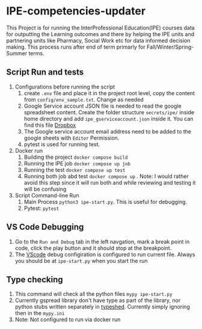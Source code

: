 # IPE-competencies-updater

This Project is for running the InterProfessional Education(IPE) courses data for outputting the Learning outcomes and there by helping the IPE units and partnering units like Pharmacy, Social Work etc for data informed decision making. This process runs after end of term primarly for Fall/Winter/Spring-Summer terms.  

## Script Run and tests
1. Configurations before running the script
    1. create `.env` file and place it in the project root level, copy the content from `config/env_sample.txt`. Change as needed 
    2. Google Service account JSON file is needed to read the google spreadsheet content. Create the folder structure `secrets/ipe/` inside home directory and add `ipe_gserviceaccount.json` inside it. You can find this file [Dropbox](https://www.dropbox.com/home/TL%20Security%20files/IPE%20Process)
    3. The Google service account email address need to be added to the google sheets with `Editor` Permission.
    4. pytest is used for running test.
2. Docker run 
   1. Building the project `docker compose build`
   2. Running the IPE job `docker compose up job`
   3. Running the test `docker compose up test`
   4. Running both job abd test `docker compose up` . Note: I would rather avoid this step since it will run both and while reviewing and testing it will be confusing
3. Script Command-line Run
   1. Main Process `python3 ipe-start.py`. This is useful for debugging.
   2. Pytest: `pytest`

## VS Code Debugging
1. Go to the `Run and Debug` tab in the left navgation, mark a break point in code, click the play button and it should stop at the breakpoint.
2. The [VScode](https://code.visualstudio.com/docs/python/debugging) debug configiration is configured to run current file. Always you should be at `ipe-start.py` when you start the run
## Type checking
1. This command will check all the python files `mypy ipe-start.py`
2. Currently gspread library don't have type as part of the library, nor python stubs written separately in [typeshed](https://github.com/python/typeshed). Currently simply ignoring then in the `mypy.ini`
3. Note: Not configured to run via docker run

